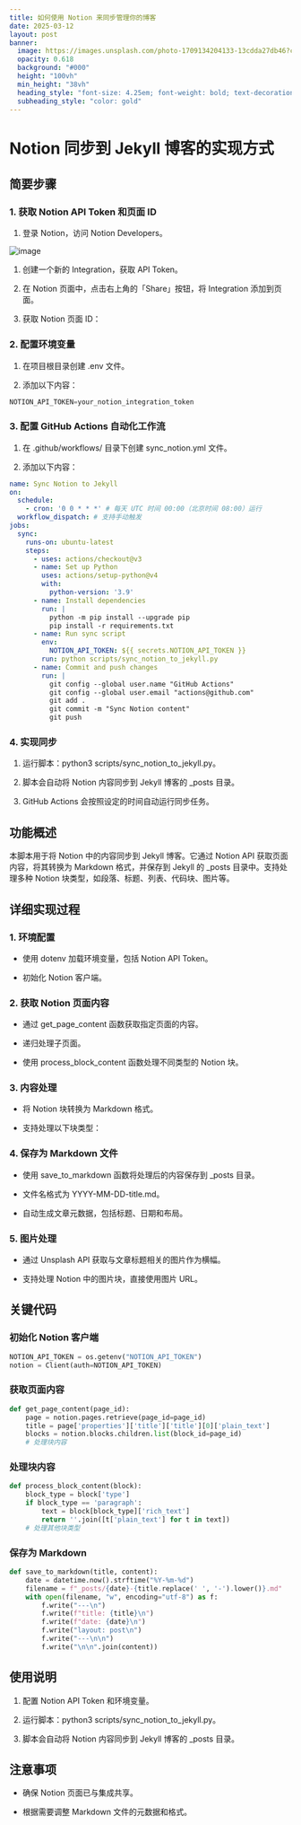 ```yaml
---
title: 如何使用 Notion 来同步管理你的博客
date: 2025-03-12
layout: post
banner:
  image: https://images.unsplash.com/photo-1709134204133-13cdda27db46?crop=entropy&cs=tinysrgb&fit=max&fm=jpg&ixid=M3w2OTIwMzJ8MHwxfHJhbmRvbXx8fHx8fHx8fDE3NDE3ODMxNjF8&ixlib=rb-4.0.3&q=80&w=1080
  opacity: 0.618
  background: "#000"
  height: "100vh"
  min_height: "38vh"
  heading_style: "font-size: 4.25em; font-weight: bold; text-decoration: underline"
  subheading_style: "color: gold"
---
```


# Notion 同步到 Jekyll 博客的实现方式

## 简要步骤

### 1. 获取 Notion API Token 和页面 ID

1. 登录 Notion，访问 Notion Developers。

![image](https://prod-files-secure.s3.us-west-2.amazonaws.com/a7a0cc5a-89b9-4cda-8686-1fba0ca52f40/d19c1afe-dea5-4312-9333-786b0ba83054/image.png?X-Amz-Algorithm=AWS4-HMAC-SHA256&X-Amz-Content-Sha256=UNSIGNED-PAYLOAD&X-Amz-Credential=ASIAZI2LB4665KXIJIXP%2F20250312%2Fus-west-2%2Fs3%2Faws4_request&X-Amz-Date=20250312T123921Z&X-Amz-Expires=3600&X-Amz-Security-Token=IQoJb3JpZ2luX2VjEHUaCXVzLXdlc3QtMiJGMEQCIGKwElZzTHj2Cw8XhQRlnKgjy54AUARTS4n7TvRWO2xSAiByTBmY%2FLkR4YpUX%2Fbgg1g%2Fiq%2BtBWyATw02wrdL1xq29iqIBAi%2B%2F%2F%2F%2F%2F%2F%2F%2F%2F%2F8BEAAaDDYzNzQyMzE4MzgwNSIM7whPy4Em7DWImIZxKtwDBvmyZ%2B4RtvYpvTXvwVlmtTqW5sRyZSVqWRHAWUG0LKyHyOV5NTb%2B%2BIfFazj0yUQva7Hr%2BqJLpyBJAkx%2B%2FdQMR13LiFsDi1VOSnhsSnnTg5sw4%2FKnP1yX%2BH6wdw1iWFe2o6hokVObC0BsDt5cr0RNol8Ju7f85A3Ya%2Bjk2pHRIxp6lZBsitQb%2FIWjtzaAN4Z4ra9duGiS0P9WTu2RzX2wbjtf3iiYhsVQ7V53Ey07WdGhaADvW8N0TFZZY9noBIu2Vsy%2BvJE95rwVZWAJq1OK%2FRpZouh6ktaPCMavPBTr4jh2mjHTEUNXvEUyqWtydxeqQEGsLvEzHMO%2BGF2j656BFfsF4eN2qY7AkVK9UJ%2BmbDxh8298kOHVZQdOmqHHT6%2BL2AWBDTTYGf04L%2Bz9sjRRQPE%2BPT%2BPsZMmmYcUSP%2FSGGolcNndf7C1QIwqERyya%2FR5Hnh3c4iF6Pdyao3sM1HverIBYnF3O2YDEsJLMjUNfQDVPHr%2BviPCp36M5J6NX%2FE1FbhazRlfT3WKuyJ8jeq0u0MPnj%2BMCXCzsvj2oJtjBKShaeWjPDdNB%2BHQysenmcMBycOHhdqj3MWxAef60gRZecGDyiki%2BkZDaf8aKP9qgHoVBHVRqC66qsi7qoYw9f7FvgY6pgFnU60yxk9HgyYMQGXtKYID4Y4%2B7rDSmgNco9rkMb9B9i03E5wo%2BAxj7cxQI%2B9dZ6Ha5TwHReCcuUYz5waPSe3vLW8sU1CyAFHhylh2zOdEIDIbLTI0v7itTPYN%2FDYvYxFb35YCGx45%2B6tZS6RRADe3%2B1tnE%2Bw21MZ7WuhyqBaS221d%2BDJlSOgkewAZ2wuCHfvslZ6ZpEkVW7R9T7VRZ%2FmfFNw5vC4Q&X-Amz-Signature=b2ad6cd37d6b6d05201f358147b38cd0f85aa3b219b44cc49ab1e90250df655a&X-Amz-SignedHeaders=host&x-id=GetObject)

1. 创建一个新的 Integration，获取 API Token。

1. 在 Notion 页面中，点击右上角的「Share」按钮，将 Integration 添加到页面。

1. 获取 Notion 页面 ID：


### 2. 配置环境变量

1. 在项目根目录创建 .env 文件。

1. 添加以下内容：

```javascript
NOTION_API_TOKEN=your_notion_integration_token
```

### 3. 配置 GitHub Actions 自动化工作流

1. 在 .github/workflows/ 目录下创建 sync_notion.yml 文件。

1. 添加以下内容：

```yaml
name: Sync Notion to Jekyll
on:
  schedule:
    - cron: '0 0 * * *' # 每天 UTC 时间 00:00（北京时间 08:00）运行
  workflow_dispatch: # 支持手动触发
jobs:
  sync:
    runs-on: ubuntu-latest
    steps:
      - uses: actions/checkout@v3
      - name: Set up Python
        uses: actions/setup-python@v4
        with:
          python-version: '3.9'
      - name: Install dependencies
        run: |
          python -m pip install --upgrade pip
          pip install -r requirements.txt
      - name: Run sync script
        env:
          NOTION_API_TOKEN: ${{ secrets.NOTION_API_TOKEN }}
        run: python scripts/sync_notion_to_jekyll.py
      - name: Commit and push changes
        run: |
          git config --global user.name "GitHub Actions"
          git config --global user.email "actions@github.com"
          git add .
          git commit -m "Sync Notion content"
          git push
```

### 4. 实现同步

1. 运行脚本：python3 scripts/sync_notion_to_jekyll.py。

1. 脚本会自动将 Notion 内容同步到 Jekyll 博客的 _posts 目录。

1. GitHub Actions 会按照设定的时间自动运行同步任务。

## 功能概述

本脚本用于将 Notion 中的内容同步到 Jekyll 博客。它通过 Notion API 获取页面内容，将其转换为 Markdown 格式，并保存到 Jekyll 的 _posts 目录中。支持处理多种 Notion 块类型，如段落、标题、列表、代码块、图片等。

## 详细实现过程

### 1. 环境配置

- 使用 dotenv 加载环境变量，包括 Notion API Token。

- 初始化 Notion 客户端。

### 2. 获取 Notion 页面内容

- 通过 get_page_content 函数获取指定页面的内容。

- 递归处理子页面。

- 使用 process_block_content 函数处理不同类型的 Notion 块。

### 3. 内容处理

- 将 Notion 块转换为 Markdown 格式。

- 支持处理以下块类型：


### 4. 保存为 Markdown 文件

- 使用 save_to_markdown 函数将处理后的内容保存到 _posts 目录。

- 文件名格式为 YYYY-MM-DD-title.md。

- 自动生成文章元数据，包括标题、日期和布局。

### 5. 图片处理

- 通过 Unsplash API 获取与文章标题相关的图片作为横幅。

- 支持处理 Notion 中的图片块，直接使用图片 URL。

## 关键代码

### 初始化 Notion 客户端

```python
NOTION_API_TOKEN = os.getenv("NOTION_API_TOKEN")
notion = Client(auth=NOTION_API_TOKEN)
```

### 获取页面内容

```python
def get_page_content(page_id):
    page = notion.pages.retrieve(page_id=page_id)
    title = page['properties']['title']['title'][0]['plain_text']
    blocks = notion.blocks.children.list(block_id=page_id)
    # 处理块内容
```

### 处理块内容

```python
def process_block_content(block):
    block_type = block['type']
    if block_type == 'paragraph':
        text = block[block_type]['rich_text']
        return ''.join([t['plain_text'] for t in text])
    # 处理其他块类型
```

### 保存为 Markdown

```python
def save_to_markdown(title, content):
    date = datetime.now().strftime("%Y-%m-%d")
    filename = f"_posts/{date}-{title.replace(' ', '-').lower()}.md"
    with open(filename, "w", encoding="utf-8") as f:
        f.write("---\n")
        f.write(f"title: {title}\n")
        f.write(f"date: {date}\n")
        f.write("layout: post\n")
        f.write("---\n\n")
        f.write("\n\n".join(content))
```

## 使用说明

1. 配置 Notion API Token 和环境变量。

1. 运行脚本：python3 scripts/sync_notion_to_jekyll.py。

1. 脚本会自动将 Notion 内容同步到 Jekyll 博客的 _posts 目录。

## 注意事项

- 确保 Notion 页面已与集成共享。

- 根据需要调整 Markdown 文件的元数据和格式。